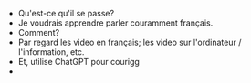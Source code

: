 - Qu'est-ce qu'il se passe?
- Je voudrais apprendre parler couramment français.
- Comment?
- Par regard les video en français; les video sur l'ordinateur / l'information, etc.
- Et, utilise ChatGPT pour courigg
-